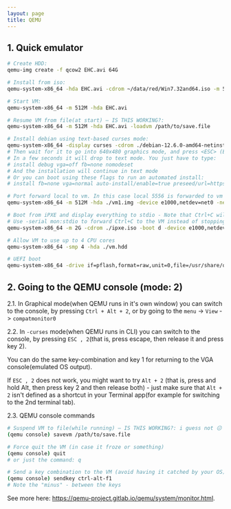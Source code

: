 ```yaml
---
layout: page
title: QEMU
---
```

## 1. Quick emulator
```bash
# Create HDD:
qemu-img create -f qcow2 EHC.avi 64G

# Install from iso:
qemu-system-x86_64 -hda EHC.avi -cdrom ~/data/red/Win7.32and64.iso -m 512M

# Start VM:
qemu-system-x86_64 -m 512M -hda EHC.avi

# Resume VM from file(at start) – IS THIS WORKING?:
qemu-system-x86_64 -m 512M -hda EHC.avi -loadvm /path/to/save.file

# Install debian using text-based curses mode:
qemu-system-x86_64 -display curses -cdrom ./debian-12.6.0-amd64-netinst.iso -m 512M -machine graphics=off
# Then wait for it to go into 640x480 graphics mode, and press <ESC> (Escape)
# In a few seconds it will drop to text mode. You just have to type:
# install debug vga=off fb=none nomodeset
# And the installation will continue in text mode
# Or you can boot using these flags to run an automated install:
# install fb=none vga=normal auto-install/enable=true preseed/url=https://gitlab.com/tancredi-paul-grozav/snippets/-/raw/master/debian_example.preseed

# Port forward local to vm. In this case local 5556 is forwarded to vm's 22 (ssh)
qemu-system-x86_64 -m 512M -hda ./vm1.img -device e1000,netdev=net0 -netdev user,id=net0,hostfwd=tcp::5556-:22

# Boot from iPXE and display everything to stdio - Note that Ctrl+C will stop the VM
# Use -serial mon:stdio to forward Ctrl+C to the VM instead of stopping the hypervisor.
qemu-system-x86_64 -m 2G -cdrom ./ipxe.iso -boot d -device e1000,netdev=net0,mac=52:55:00:d1:55:01 -netdev user,id=net0,hostfwd=tcp::5556-:22 -serial stdio -display none -machine graphics=off

# Allow VM to use up to 4 CPU cores
qemu-system-x86_64 -smp 4 -hda ./vm.hdd

# UEFI boot
qemu-system-x86_64 -drive if=pflash,format=raw,unit=0,file=/usr/share/qemu/OVMF.fd,readonly=on -serial stdio -display none -machine graphics=off -cdrom ~/ipxe.iso
```

## 2. Going to the QEMU console (mode: 2)
2.1. In Graphical mode(when QEMU runs in it's own window) you can switch to the console, by pressing `Ctrl + Alt + 2`, or by going to the `menu` -> `View` -> `compatmonitor0`

2.2. In `-curses` mode(when QEMU runs in CLI) you can switch to the console, by pressing `ESC , 2`(that is, press escape, then release it and press key 2).

You can do the same key-combination and key 1 for returning to the VGA console(emulated OS output).

If `ESC , 2` does not work, you might want to try `Alt + 2` (that is, press and hold Alt, then press key 2 and then release both) - just make sure that `Alt + 2` isn't defined as a shortcut in your Terminal app(for example for switching to the 2nd terminal tab).

2.3. QEMU console commands
```bash
# Suspend VM to file(while running) – IS THIS WORKING?: i guess not 😐
(qemu console) savevm /path/to/save.file

# Force quit the VM (in case it froze or something)
(qemu console) quit
# or just the command: q

# Send a key combination to the VM (avoid having it catched by your OS)
(qemu console) sendkey ctrl-alt-f1
# Note the "minus" - between the keys
```
See more here:
<a href="https://qemu-project.gitlab.io/qemu/system/monitor.html" target="_blank">https://qemu-project.gitlab.io/qemu/system/monitor.html</a>.
